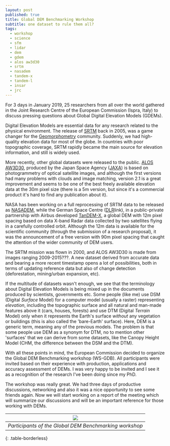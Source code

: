 ```yaml
---
layout: post
published: true
title: Global DEM Benchmarking Workshop
subtitle: one dataset to rule them all?
tags:
  - workshop
  - science
  - sfm
  - lidar
  - dem
  - gdem
  - alos aw3d30
  - srtm
  - nasadem
  - tandem-x
  - tandem-l
  - insar
  - jrc
---
```


For 3 days in January 2019, 25 researchers from all over the world gathered in the Joint Research Centre of the European Commission (Ispra, Italy) to discuss pressing questions about Global Digital Elevation Models (GDEMs).   

Digital Elevation Models are essential data for any research related to the physical environment. The release of [SRTM](link) back in 2005, was a game changer for the [Geomorphometry](http://www.geomorphometry.org) community. Suddenly, we had high-quality elevation data for most of the globe. In countries with poor topographic coverage, SRTM rapidly became the main source for elevation information, and still is widely used. 

More recently, other global datasets were released to the public. [ALOS AW3D30](link), produced by the Japan Space Agency ([JAXA](link)) is based on photogrammetry of optical satellite images, and although the first versions had many problems with clouds and image matching, version 2.1 is a great improvement and seems to be one of the best freely available elevation data at the 30m pixel size (there is a 5m version, but since it's a commercial product it's hard to find any publication about it).  

NASA has been working on a full reprocessing of SRTM data to be released as [NASADEM](link), while the German Space Centre ([DLR]()link), in a public-private partnership with Airbus developed [TanDEM-X](link), a global DEM with 12m pixel spacing based on data X-band Radar data collected by two satellites flying in a carefully controlled orbit. Although the 12m data is available for the scientific community (through the submission of a research proposal), it was the announcement of a free version with 90m pixel spacing that caught the attention of the wider community of DEM users.  

The SRTM mission was flown in 2000, and ALOS AW3D30 is made from images ranging 2009-2015???. A new dataset derived from accurate data and bearing a more recent timestamp opens a lot of possibilities, both in terms of updating reference data but also of change detection (deforestation, mining/urban expansion, etc).  

If the multitude of datasets wasn't enough, we see that the terminology about Digital Elevation Models is being mixed up in the documents produced by scientists, governments etc. Some people (like me) use DSM (Digital _Surface_ Model) for a computer model (usually a raster) representing _elevation_, including the topographic surface and all natural and man-made features above it (cars, houses, forests) and use DTM (Digital _Terrain_ Model) only when it represents the Earth's surface _without_ any vegetation or buildings (this is also called the 'bare-Earth' surface). Here, DEM is a generic term, meaning any of the previous models. The problem is that some people use DEM as a synonym for DTM, no to mention other 'surfaces' that we can derive from some datasets, like the Canopy Height Model (CHM, the difference between the DSM and the DTM).

With all these points in mind, the European Commission decided to organize the Global DEM Benchmarking workshop (WS-GDB). All participants were invited based on their experience with production, applications and accuracy assessment of DEMs. I was very happy to be invited and I see it as a recognition of the research I've been doing since my PhD.  

The workshop was really great. We had three days of productive discussions, networking and also it was a nice opportunity to see some friends again. Now we will start working on a report of the meeting which will summarize our discussions and will be an important reference for those working with DEMs.


| ![]({{site.baseurl}}/img/wsgdb_group.jpg) |
|:--:| 
| *Participants of the Global DEM Benchmarking workshop* |
{: .table-borderless}

&nbsp;

<!-- {% include share-buttons.html %} -->

